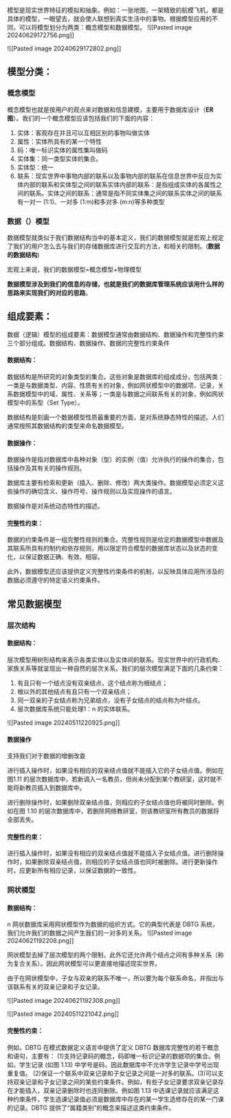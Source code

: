 模型是现实世界特征的模拟和抽象。例如：一张地图，一架精致的航模飞机，都是具体的模型，一眼望去，就会使人联想到真实生活中的事物。根据模型应用的不同，可以将模型划分为两类：概念模型和数据模型。
![[Pasted image 20240629172756.png]]

![[Pasted image 20240629172802.png]]

## 模型分类：
### 概念模型
概念模型也就是按用户的观点来对数据和信息建模，主要用于数据库设计（**ER 图**）。我们的一个概念模型应该包括我们的下面的内容：
1. 实体：客观存在并且可以互相区别的事物叫做实体
2. 属性：实体所具有的某一个特性
3. 码：唯一标识实体的属性集叫做码
4. 实体集：同一类型实体的集合。
5. 实体型：统一
6. 联系：现实世界中事物内部的联系以及事物内部的联系在信息世界中反应为实体内部的联系和实体型之间的联系实体内部的联系：是指组成实体的各属性之间的联系。实体之间的联系：通常是指不同实体集之间的联系实体之间的联系有一对一 (1:1)、一对多 (1:m)和多对多 (m:n)等多种类型

### 数据（）模型
数据模型就类似于我们数据结构当中的基本定义，我们的数据模型就是宏观上规定了我们的用户怎么去与我们的存储数据库进行交互的方法，和相关的限制。(**数据的数据结构**)

宏观上来说，我们的数据模型=概念模型+物理模型

**数据模型涉及到我们的信息的存储，也就是我们的数据库管理系统应该用什么样的思路来实现我们的对应的思路**。

## 组成要素：
数据（逻辑）模型的组成要素：数据模型通常由数据结构、数据操作和完整性约束三个部分组成。数据结构、数据操作、数据的完整性约束条件

#### 数据结构：
数据结构是所研究的对象类型的集合。这些对象是数据库的组成成分，包括两类：一类是与数据类型、内容、性质有关的对象，例如网状模型中的数据项、记录，关系数据模型中的域、属性、关系等；一类是与数据之间联系有关的对象，例如网状模型中的系型（Set Type）。

数据结构是刻画一个数据模型性质最重要的方面，是对系统静态特性的描述。人们通常按照其数据结构的类型来命名数据模型。

#### 数据操作：
数据操作是指对数据库中各种对象（型）的实例（值）允许执行的操作的集合，包括操作及其有关的操作规则。

数据库主要有检索和更新（插入、删除、修改）两大类操作。数据模型必须定义这些操作的确切含义、操作符号、操作规则以及实现操作的语言。

数据操作是对系统动态特性的描述。

#### 完整性约束：
数据的约束条件是一组完整性规则的集合。完整性规则是给定的数据模型中数据及其联系所具有的制约和依存规则，用以限定符合模型的数据库状态以及状态的变化，以保证数据正确、有效、相容。

此外，数据模型还应该提供定义完整性约束条件的机制，以反映具体应用所涉及的数据必须遵守的特定语义约束条件。


## 常见数据模型
### 层次结构

#### 数据结构：
层次模型用树形结构来表示各类实体以及实体间的联系。现实世界中的行政机构、家族关系等就呈现出一种自然的层次关系。我们的层次模型满足下面的几条约束：
1. 有且只有一个结点没有双亲结点，这个结点称为根结点；
2. 根以外的其他结点有且只有一个双亲结点；
3. 同一双亲的子女结点称为兄弟结点，没有子女结点的结点称为叶结点。
4. 层次数据库系统只能处理1：n 的实体联系。


![[Pasted image 20240511220925.png]]

#### 数据操作
支持我们对于数据的增删改查

进行插入操作时，如果没有相应的双亲结点值就不能插入它的子女结点值。例如在图1.11 的层次数据库中，若新调入一名教员，但尚未分配到某个教研室，这时就不能将新教员插入到数据库中。

进行删除操作时，如果删除双亲结点值，则相应的子女结点值也将被同时删除。例如在图 1.10 的层次数据库中，若删除网络教研室，则该教研室所有教员的数据将全部丢失。

#### 完整性约束：
进行插入操作时，如果没有相应的双亲结点值就不能插入子女结点值。进行删除操作时，如果删除双亲结点值，则相应的子女结点值也同时被删除。进行更新操作时，应更新所有相应记录，以保证数据的一致性。

### 网状模型

#### 数据结构：
n 网状数据库采用网状模型作为数据的组织方式。它的典型代表是 DBTG 系统，我们允许我们的数据之间产生我们的一对多的关系。
![[Pasted image 20240621192208.png]]

网状模型去掉了层次模型的两个限制，此外它还允许两个结点之间有多种关系（称为复合关系）。因此网状模型可以更直接地描述现实世界。

由于在网状模型中，子女与双亲的联系不唯一，所以要为每个联系命名，并指出与该联系有关的双亲记录和子女记录。

![[Pasted image 20240621192308.png]]

![[Pasted image 20240511221042.png]]

#### 完整性约束：
例如，DBTG 在模式数据定义语言中提供了定义 DBTG 数据库完整性的若干概念和语句，主要有：
 (1)支持记录码的概念，码即唯一标识记录的数据项的集合。例如，学生记录 (如图 1.13) 中学号是码，因此数据库中不允许学生记录中学号出现重复值。
(2)保证一个联系中双亲记录和子女记录之间是一对多的联系。(3)可以支持双亲记录和子女记录之间的某些约束条件。例如，有些子女记录要求双亲记录存在才能插入，双亲记录删除时也连同删除。例如图 1.13 中选课记录就应该满足这种约束条件，学生选课记录值必须是数据库中存在的某一学生选修存在的某一门课的记录。DBTG 提供了“属籍类别”的概念来描述这类约束条件。

